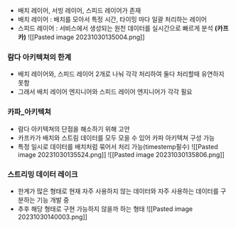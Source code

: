 
- 배치 레이어, 서빙 레이어, 스피드 레이어가 존재
- 배치 레이어 :  배치를 모아서 특정 시간, 타이밍 마다 일괄 처리하는 레이어
- 스피드 레이어 : 서비스에서 생성되는 원천 데이터를 실시간으로 빠르게 분석 **(카프카)**
![[Pasted image 20231030135004.png]]

### 람다 아키텍쳐의 한계
- 배치 레이어와, 스피드 레이어 2개로 나눠 각각 처리하여 둘다 처리할때 유연하지 못함
- 그래서 배치 레이어 엔지니어와 스피드 레이어 엔지니어가 각각 필요

### 카파_아키텍쳐
- 람다 아키텍쳐의 단점을 해소하기 위해 고안
- 카프카가 배치와 스트림 데이터를 모두 모을 수 있어 카파 아키텍쳐 구성 가능
- 특정 일시로 데이터를 배치처럼 묶어서 처리 가능(timestemp필수)
![[Pasted image 20231030135524.png]]
![[Pasted image 20231030135806.png]]

### 스트리밍 데이터 레이크
- 한계가 많은 형태로 현재 자주 사용하지 않는 데이터와 자주 사용하는 데이터를 구분하는 기능 개발 중
- 추후 해당 형태로 구현 가능하지 않을까 하는 형태
![[Pasted image 20231030140003.png]]
